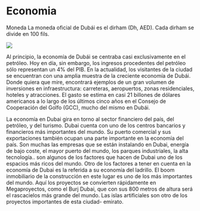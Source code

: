 # Economia

Moneda
La moneda oficial de Dubái es el dirham (Dh, AED). Cada dirham se divide en 100 fils.

![](http://www.coface.es/var/cofaweb/storage/images/media/images/141007_uae/1360111-1-esl-ES/141007_uae.png)

Al principio, la economía de Dubái se centraba casi exclusivamente en el petróleo. Hoy en día, sin embargo, los ingresos procedentes del petróleo sólo representan un 4% del PIB. En la actualidad, los visitantes de la ciudad se encuentran con una amplia muestra de la creciente economía de Dubái. Donde quiera que mire, encontrará ejemplos de un gran volumen de inversiones en infraestructura: carreteras, aeropuertos, zonas residenciales, hoteles y atracciones. El gasto se estima en casi 21 billones de dólares americanos a lo largo de los últimos cinco años en el Consejo de Cooperación del Golfo (GCC), mucho del mismo en Dubái.

La economía en Dubai gira en torno al sector financiero del país, del petróleo, y del turismo. Dubai cuenta con uno de los centros bancarios y financieros más importantes del mundo. Su puerto comercial y sus exportaciones también ocupan una parte importante en la economía del país.
Son muchas las empresas que se están instalando en Dubai, energía de bajo coste, el mayor puerto del mundo, los parques industriales, la alta tecnología.. son algunos de los factores que hacen de Dubai uno de los espacios más ricos del mundo. 
Otro de los factores a tener en cuenta en la economía de Dubai es la referida a su economía del ladrillo. El boom inmobiliario de la construcción en este lugar es uno de los más importantes del mundo. Aquí los proyectos se convierten rápidamente en Megaproyectos, como el Burj Dubai, que con sus 800 metros de altura será el rascacielos más grande del mundo. Las islas artificiales son otro de los proyectos importantes de esta ciudad- emirato.
